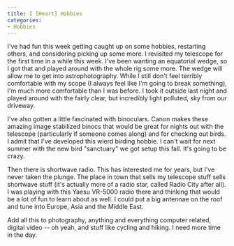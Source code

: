 ```yaml
---
title: I [Heart] Hobbies
categories:
- Hobbies
---
```


I've had fun this week getting caught up on some hobbies, restarting others, and considering picking up some more. I revisited my telescope for the first time in a while this week. I've been wanting an equatorial wedge, so I got that and played around with the whole rig some more. The wedge will allow me to get into astrophotography. While I still don't feel terribly comfortable with my scope (I always feel like I'm going to break something), I'm much more comfortable than I was before. I took it outside last night and played around with the fairly clear, but incredibly light polluted, sky from our driveway.

I've also gotten a little fascinated with binoculars. Canon makes these amazing image stabilized binocs that would be great for nights out with the telescope (particularly if someone comes along) and for checking out birds. I admit that I've developed this wierd birding hobbie. I can't wait for next summer with the new bird "sanctuary" we got setup this fall. It's going to be crazy.

Then there is shortwave radio. This has interested me for years, but I've never taken the plunge. The place in town that sells my telescope stuff sells shortwave stuff (it's actually more of a radio star, called Radio City after all). I was playing with this Yaesu VR-5000 radio there and thinking that would be a lot of fun to learn about as well. I could put a big antennae on the roof and tune into Europe, Asia and the Middle East.

Add all this to photography, anything and everything computer related, digital video -- oh yeah, and stuff like cycling and hiking. I need more time in the day.
